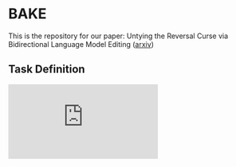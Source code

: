 # BAKE
This is the repository for our paper: Untying the Reversal Curse via Bidirectional Language Model Editing ([arxiv](https://arxiv.org/pdf/2310.10322.pdf))

## Task Definition
![Image text](https://github.com/mjy1111/BAKE/blob/main/definition.pdf)
